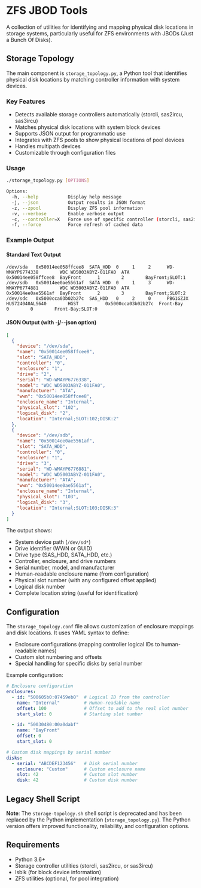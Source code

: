 # ZFS JBOD Tools

A collection of utilities for identifying and mapping physical disk locations in storage systems, particularly useful for ZFS environments with JBODs (Just a Bunch Of Disks).

## Storage Topology

The main component is `storage_topology.py`, a Python tool that identifies physical disk locations by matching controller information with system devices.

### Key Features

- Detects available storage controllers automatically (storcli, sas2ircu, sas3ircu)
- Matches physical disk locations with system block devices
- Supports JSON output for programmatic use
- Integrates with ZFS pools to show physical locations of pool devices
- Handles multipath devices
- Customizable through configuration files

### Usage

```bash
./storage_topology.py [OPTIONS]

Options:
  -h, --help           Display help message
  -j, --json           Output results in JSON format
  -z, --zpool          Display ZFS pool information
  -v, --verbose        Enable verbose output
  -c, --controller=X   Force use of specific controller (storcli, sas2ircu, sas3ircu)
  -f, --force          Force refresh of cached data
```

### Example Output

#### Standard Text Output
```
/dev/sda   0x50014ee058ffcee8  SATA_HDD  0     1     2      WD-WMAYP6774338        WDC WD5003ABYZ-011FA0  ATA           0x50014ee058ffcee8  BayFront      1        2        BayFront;SLOT:1
/dev/sdb   0x50014ee0ae5561af  SATA_HDD  0     1     3      WD-WMAYP6774881        WDC WD5003ABYZ-011FA0  ATA           0x50014ee0ae5561af  BayFront      2        3        BayFront;SLOT:2
/dev/sdc   0x5000cca03b02b27c  SAS_HDD   0     2     0      PBG1GZJX               HUS724040ALS640        HGST          0x5000cca03b02b27c  Front-Bay     0        0        Front-Bay;SLOT:0
```

#### JSON Output (with -j/--json option)
```json
[
  {
    "device": "/dev/sda",
    "name": "0x50014ee058ffcee8",
    "slot": "SATA_HDD",
    "controller": "0",
    "enclosure": "1",
    "drive": "2",
    "serial": "WD-WMAYP6776338",
    "model": "WDC WD5003ABYZ-011FA0",
    "manufacturer": "ATA",
    "wwn": "0x50014ee058ffcee8",
    "enclosure_name": "Internal",
    "physical_slot": "102",
    "logical_disk": "2",
    "location": "Internal;SLOT:102;DISK:2"
  },
  {
    "device": "/dev/sdb",
    "name": "0x50014ee0ae5561af",
    "slot": "SATA_HDD",
    "controller": "0",
    "enclosure": "1",
    "drive": "3",
    "serial": "WD-WMAYP6776881",
    "model": "WDC WD5003ABYZ-011FA0",
    "manufacturer": "ATA",
    "wwn": "0x50014ee0ae5561af",
    "enclosure_name": "Internal",
    "physical_slot": "103",
    "logical_disk": "3",
    "location": "Internal;SLOT:103;DISK:3"
  }
]
```

The output shows:
- System device path (`/dev/sd*`)
- Drive identifier (WWN or GUID)
- Drive type (SAS_HDD, SATA_HDD, etc.)
- Controller, enclosure, and drive numbers
- Serial number, model, and manufacturer
- Human-readable enclosure name (from configuration)
- Physical slot number (with any configured offset applied)
- Logical disk number
- Complete location string (useful for identification)

## Configuration

The `storage_topology.conf` file allows customization of enclosure mappings and disk locations. It uses YAML syntax to define:

- Enclosure configurations (mapping controller logical IDs to human-readable names)
- Custom slot numbering and offsets
- Special handling for specific disks by serial number

Example configuration:

```yaml
# Enclosure configuration
enclosures:
  - id: "500605b0:07459eb0"  # Logical ID from the controller
    name: "Internal"         # Human-readable name
    offset: 100              # Offset to add to the real slot number
    start_slot: 0            # Starting slot number

  - id: "50030480:00a0dabf"
    name: "BayFront"
    offset: 0
    start_slot: 0

# Custom disk mappings by serial number
disks:
  - serial: "ABCDEF123456"   # Disk serial number
    enclosure: "Custom"      # Custom enclosure name
    slot: 42                 # Custom slot number
    disk: 42                 # Custom disk number
```

## Legacy Shell Script

**Note**: The `storage-topology.sh` shell script is deprecated and has been replaced by the Python implementation (`storage_topology.py`). The Python version offers improved functionality, reliability, and configuration options.

## Requirements

- Python 3.6+
- Storage controller utilities (storcli, sas2ircu, or sas3ircu)
- lsblk (for block device information)
- ZFS utilities (optional, for pool integration) 